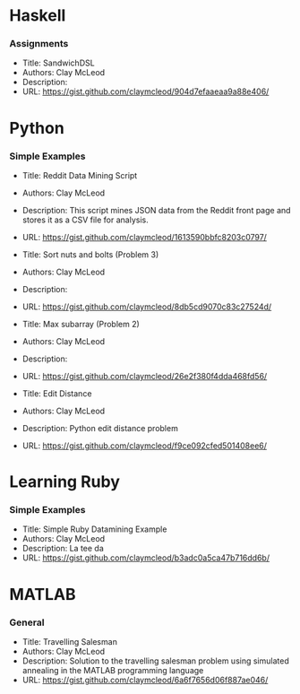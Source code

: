 #  Haskell
###  Assignments
* Title:  SandwichDSL
* Authors:  Clay McLeod
* Description: 
* URL: https://gist.github.com/claymcleod/904d7efaaeaa9a88e406/

#  Python
###  Simple Examples
* Title:  Reddit Data Mining Script
* Authors:  Clay McLeod
* Description:  This script mines JSON data from the Reddit front page and stores it as a CSV file for analysis.
* URL: https://gist.github.com/claymcleod/1613590bbfc8203c0797/

* Title:  Sort nuts and bolts (Problem 3)
* Authors:  Clay McLeod
* Description: 
* URL: https://gist.github.com/claymcleod/8db5cd9070c83c27524d/

* Title:  Max subarray (Problem 2)
* Authors:  Clay McLeod
* Description: 
* URL: https://gist.github.com/claymcleod/26e2f380f4dda468fd56/

* Title:  Edit Distance
* Authors:  Clay McLeod
* Description:  Python edit distance problem
* URL: https://gist.github.com/claymcleod/f9ce092cfed501408ee6/

#  Learning Ruby
###  Simple Examples
* Title:  Simple Ruby Datamining Example
* Authors:  Clay McLeod
* Description:  La tee da
* URL: https://gist.github.com/claymcleod/b3adc0a5ca47b716dd6b/

#  MATLAB
###  General
* Title:  Travelling Salesman
* Authors:  Clay McLeod
* Description:  Solution to the travelling salesman problem using simulated annealing in the MATLAB programming language
* URL: https://gist.github.com/claymcleod/6a6f7656d06f887ae046/

